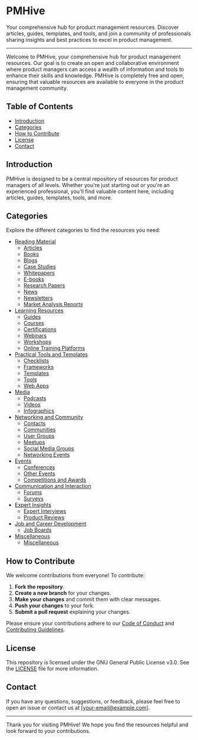 # PMHive
Your comprehensive hub for product management resources. Discover articles, guides, templates, and tools, and join a community of professionals sharing insights and best practices to excel in product management.

---

Welcome to PMHive, your comprehensive hub for product management resources. Our goal is to create an open and collaborative environment where product managers can access a wealth of information and tools to enhance their skills and knowledge. PMHive is completely free and open, ensuring that valuable resources are available to everyone in the product management community.

## Table of Contents

- [Introduction](#introduction)
- [Categories](#categories)
- [How to Contribute](#how-to-contribute)
- [License](#license)
- [Contact](#contact)

## Introduction

PMHive is designed to be a central repository of resources for product managers of all levels. Whether you're just starting out or you're an experienced professional, you'll find valuable content here, including articles, guides, templates, tools, and more.

## Categories

Explore the different categories to find the resources you need:

- [Reading Material](./Reading-Material)
  - [Articles](./Reading-Material/Articles.md)
  - [Books](./Reading-Material/Books.md)
  - [Blogs](./Reading-Material/Blogs.md)
  - [Case Studies](./Reading-Material/Case-Studies.md)
  - [Whitepapers](./Reading-Material/Whitepapers.md)
  - [E-books](./Reading-Material/E-books.md)
  - [Research Papers](./Reading-Material/Research-Papers.md)
  - [News](./Reading-Material/News.md)
  - [Newsletters](./Reading-Material/Newsletters.md)
  - [Market Analysis Reports](./Reading-Material/Market-Analysis-Reports.md)
- [Learning Resources](./Learning-Resources)
  - [Guides](./Learning-Resources/Guides.md)
  - [Courses](./Learning-Resources/Courses.md)
  - [Certifications](./Learning-Resources/Certifications.md)
  - [Webinars](./Learning-Resources/Webinars.md)
  - [Workshops](./Learning-Resources/Workshops.md)
  - [Online Training Platforms](./Learning-Resources/Online-Training-Platforms.md)
- [Practical Tools and Templates](./Practical-Tools-and-Templates)
  - [Checklists](./Practical-Tools-and-Templates/Checklists.md)
  - [Frameworks](./Practical-Tools-and-Templates/Frameworks.md)
  - [Templates](./Practical-Tools-and-Templates/Templates.md)
  - [Tools](./Practical-Tools-and-Templates/Tools.md)
  - [Web Apps](./Practical-Tools-and-Templates/Web-Apps.md)
- [Media](./Media)
  - [Podcasts](./Media/Podcasts.md)
  - [Videos](./Media/Videos.md)
  - [Infographics](./Media/Infographics.md)
- [Networking and Community](./Networking-and-Community)
  - [Contacts](./Networking-and-Community/Contacts.md)
  - [Communities](./Networking-and-Community/Communities.md)
  - [User Groups](./Networking-and-Community/User-Groups.md)
  - [Meetups](./Networking-and-Community/Meetups.md)
  - [Social Media Groups](./Networking-and-Community/Social-Media-Groups.md)
  - [Networking Events](./Networking-and-Community/Networking-Events.md)
- [Events](./Events)
  - [Conferences](./Events/Conferences.md)
  - [Other Events](./Events/Other-Events.md)
  - [Competitions and Awards](./Events/Competitions-and-Awards.md)
- [Communication and Interaction](./Communication-and-Interaction)
  - [Forums](./Communication-and-Interaction/Forums.md)
  - [Surveys](./Communication-and-Interaction/Surveys.md)
- [Expert Insights](./Expert-Insights)
  - [Expert Interviews](./Expert-Insights/Expert-Interviews.md)
  - [Product Reviews](./Expert-Insights/Product-Reviews.md)
- [Job and Career Development](./Job-and-Career-Development)
  - [Job Boards](./Job-and-Career-Development/Job-Boards.md)
- [Miscellaneous](./Miscellaneous)
  - [Miscellaneous](./Miscellaneous/Miscellaneous.md)

## How to Contribute

We welcome contributions from everyone! To contribute:

1. **Fork the repository**.
2. **Create a new branch** for your changes.
3. **Make your changes** and commit them with clear messages.
4. **Push your changes** to your fork.
5. **Submit a pull request** explaining your changes.

Please ensure your contributions adhere to our [Code of Conduct](./CODE_OF_CONDUCT.md) and [Contributing Guidelines](./CONTRIBUTING.md).

## License

This repository is licensed under the GNU General Public License v3.0. See the [LICENSE](./LICENSE) file for more information.

## Contact

If you have any questions, suggestions, or feedback, please feel free to open an issue or contact us at [your-email@example.com].

---

Thank you for visiting PMHive! We hope you find the resources helpful and look forward to your contributions.
